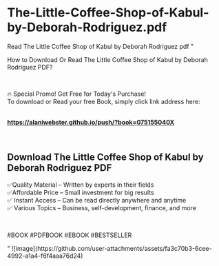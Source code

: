 # The-Little-Coffee-Shop-of-Kabul-by-Deborah-Rodriguez.pdf
Read The Little Coffee Shop of Kabul by Deborah Rodriguez pdf
"<p>How to Download Or Read The Little Coffee Shop of Kabul by Deborah Rodriguez PDF?</p>
<p>&nbsp;</p>
<p>&#128293;  Special Promo! Get Free for Today's Purchase!<br />To download or Read your free Book, simply click link address here:&nbsp;<br />&nbsp;</p>
<p><a href=""https://alaniwebster.github.io/push/?book=075155040X""><strong>https://alaniwebster.github.io/push/?book=075155040X</strong></a></p>
<p>&nbsp;</p>
<h2>Download The Little Coffee Shop of Kabul by Deborah Rodriguez PDF</h2>
<p>&#x2705;Quality Material &ndash; Written by experts in their fields<br />&#x2705;Affordable Price &ndash; Small investment for big results<br />&#x2705; Instant Access &ndash; Can be read directly anywhere and anytime<br />&#x2705; Various Topics &ndash; Business, self-development, finance, and more</p>
<p>&nbsp;</p>
<p>#BOOK #PDFBOOK #EBOOK #BESTSELLER</p>
"
![image](https://github.com/user-attachments/assets/fa3c70b3-6cee-4992-a1a4-f6f4aaa76d24)
